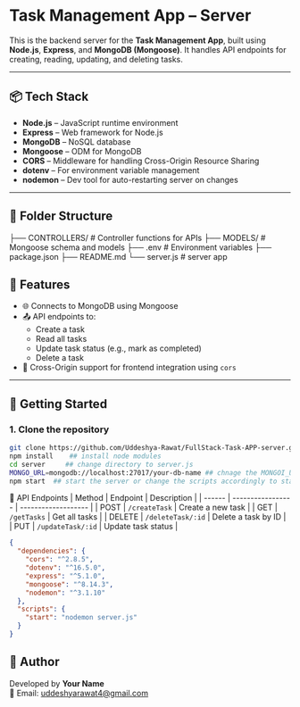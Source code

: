 # Task Management App – Server

This is the backend server for the **Task Management App**, built using **Node.js**, **Express**, and **MongoDB (Mongoose)**. It handles API endpoints for creating, reading, updating, and deleting tasks.

---

## 📦 Tech Stack

- **Node.js** – JavaScript runtime environment
- **Express** – Web framework for Node.js
- **MongoDB** – NoSQL database
- **Mongoose** – ODM for MongoDB
- **CORS** – Middleware for handling Cross-Origin Resource Sharing
- **dotenv** – For environment variable management
- **nodemon** – Dev tool for auto-restarting server on changes

---

## 📂 Folder Structure

├── CONTROLLERS/ # Controller functions for APIs
├── MODELS/ # Mongoose schema and models
├── .env # Environment variables
├── package.json
├── README.md
└── server.js # server app

## 📌 Features

- 🌐 Connects to MongoDB using Mongoose
- 📤 API endpoints to:
  - Create a task
  - Read all tasks
  - Update task status (e.g., mark as completed)
  - Delete a task
- 🔄 Cross-Origin support for frontend integration using `cors`

---

## 🚀 Getting Started

### 1. Clone the repository

```bash
git clone https://github.com/Uddeshya-Rawat/FullStack-Task-APP-server.git   ## clone the file    
npm install    ## install node modules
cd server     ## change directory to server.js
MONGO_URL=mongodb://localhost:27017/your-db-name ## chnage the MONGOI_URI according to you MongoDB URI in .env file
npm start  ## start the server or change the scripts accordingly to start server 
```


🧪 API Endpoints
| Method | Endpoint          | Description         |
| ------ | ----------------- | ------------------- |
| POST   | `/createTask`     | Create a new task   |
| GET    | `/getTasks`       | Get all tasks       |
| DELETE | `/deleteTask/:id` | Delete a task by ID |
| PUT    | `/updateTask/:id` | Update task status  |


```json
{
  "dependencies": {
    "cors": "^2.8.5",
    "dotenv": "^16.5.0",
    "express": "^5.1.0",
    "mongoose": "^8.14.3",
    "nodemon": "^3.1.10"
  },
  "scripts": {
    "start": "nodemon server.js"
  }
}
```

## 👤 Author

Developed by **Your Name**  
📧 Email: [uddeshyarawat4@gmail.com](mailto:uddeshyarawat4@gmail.com)





